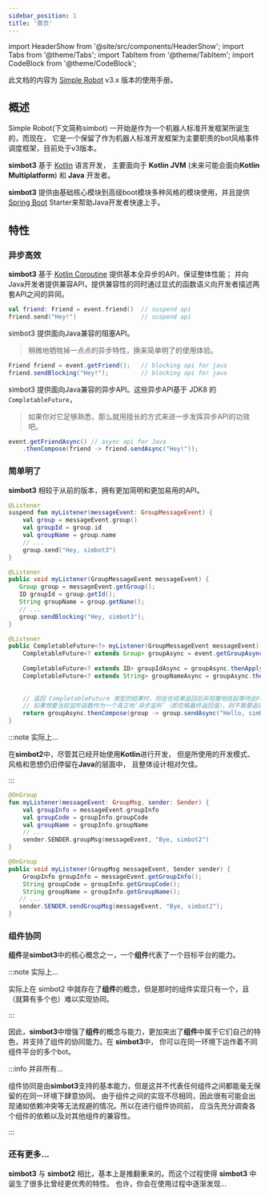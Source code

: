 ```yaml
---
sidebar_position: 1
title: '首页'
---
```


import HeaderShow from '@site/src/components/HeaderShow';
import Tabs from '@theme/Tabs';
import TabItem from '@theme/TabItem';
import CodeBlock from '@theme/CodeBlock';

<HeaderShow />

此文档的内容为 [Simple Robot](https://github.com/simple-robot/simpler-robot) v3.x 版本的使用手册。


## 概述
Simple Robot(下文简称simbot) 一开始是作为一个机器人标准开发框架所诞生的，而现在，
它是一个保留了作为机器人标准开发框架为主要职责的bot风格事件调度框架，目前处于v3版本。

**simbot3** 基于 [Kotlin](https://kotlinlang.org/) 语言开发，
主要面向于 **Kotlin JVM** (未来可能会面向**Kotlin Multiplatform**) 和 **Java** 开发者。

**simbot3** 提供由基础核心模块到高级boot模块多种风格的模块使用，并且提供[Spring Boot](https://spring.io/projects/spring-boot) Starter来帮助Java开发者快速上手。

## 特性

### 异步高效

**simbot3** 基于 [Kotlin Coroutine](https://kotlinlang.org/docs/coroutines-guide.html) 
提供基本全异步的API，保证整体性能； 并向Java开发者提供兼容API，提供兼容性的同时通过显式的函数语义向开发者描述两套API之间的异同。

<Tabs groupId="code">
<TabItem value="Kotlin">

```kotlin
val friend: Friend = event.friend()  // suspend api
friend.send("Hey!")                  // suspend api
```

</TabItem>
<TabItem value="Java" label="Java Blocking">

simbot3 提供面向Java兼容的阻塞API。

> 稍微地牺牲掉一点点的异步特性，换来简单明了的使用体验。

```java
Friend friend = event.getFriend();   // blocking api for java
friend.sendBlocking("Hey!");         // blocking api for java
```

</TabItem>
<TabItem value="Java Async">

simbot3 提供面向Java兼容的异步API。这些异步API基于 JDK8 的 `CompletableFuture`，

> 如果你对它足够熟悉，那么就用擅长的方式来进一步发挥异步API的功效吧。

```java
event.getFriendAsync() // async api for Java
    .thenCompose(friend -> friend.sendAsync("Hey!"));
```

</TabItem>
</Tabs>



### 简单明了

**simbot3** 相较于从前的版本，拥有更加简明和更加易用的API。


<Tabs groupId="simbot-history-version">
<TabItem value="simbot3">

<Tabs groupId="code">
<TabItem value="Kotlin">

```kotlin
@Listener
suspend fun myListener(messageEvent: GroupMessageEvent) {
    val group = messageEvent.group()
    val groupId = group.id
    val groupName = group.name
    // ...
    group.send("Hey, simbot3")
}
```

</TabItem>
<TabItem value="Java" label="Java Blocking">

```java
@Listener
public void myListener(GroupMessageEvent messageEvent) {
   Group group = messageEvent.getGroup();
   ID groupId = group.getId();
   String groupName = group.getName();
   // ...
   group.sendBlocking("Hey, simbot3");
}
```

</TabItem>
<TabItem value="Java Async">

```java
@Listener
public CompletableFuture<?> myListener(GroupMessageEvent messageEvent) {
    CompletableFuture<? extends Group> groupAsync = event.getGroupAsync();
    
    CompletableFuture<? extends ID> groupIdAsync = groupAsync.thenApply(Group::getId);
    CompletableFuture<? extends String> groupNameAsync = groupAsync.thenApply(Group::getName);
    
    
    // 返回 CompletableFuture 类型的结果时，则会在结果返回后非阻塞地挂起等待此Future结束，然后才会继续下一个监听函数
    // 如果想要当前监听函数作为一个真正地‘异步监听’（即忽略最终返回值），则不需要返回此结果
    return groupAsync.thenCompose(group -> group.sendAsync("Hello, simbot3"));
}
```

</TabItem>
</Tabs>

</TabItem>

<TabItem value="simbot2">

:::note 实际上...

在**simbot2**中，尽管其已经开始使用**Kotlin**进行开发，
但是所使用的开发模式、风格和思想仍旧停留在**Java**的层面中，
且整体设计相对欠佳。

:::

<Tabs groupId="code">
<TabItem value="Kotlin">

```kotlin
@OnGroup
fun myListener(messageEvent: GroupMsg, sender: Sender) {
    val groupInfo = messageEvent.groupInfo
    val groupCode = groupInfo.groupCode
    val groupName = groupInfo.groupName
    // ...
    sender.SENDER.groupMsg(messageEvent, "Bye, simbot2")
}

```

</TabItem>
<TabItem value="Java">

```java
@OnGroup
public void myListener(GroupMsg messageEvent, Sender sender) {
    GroupInfo groupInfo = messageEvent.getGroupInfo();
    String groupCode = groupInfo.getGroupCode();
    String groupName = groupInfo.getGroupName();
   // ...
   sender.SENDER.sendGroupMsg(messageEvent, "Bye, simbot2");
}
```

</TabItem>
</Tabs>

</TabItem>
</Tabs>

### 组件协同
**组件**是**simbot3**中的核心概念之一，一个**组件**代表了一个目标平台的能力。

:::note 实际上...

实际上在 simbot2 中就存在了**组件**的概念，但是那时的组件实现只有一个，且（就算有多个也）难以实现协同。

:::

因此，**simbot3**中增强了**组件**的概念与能力，更加突出了**组件**中属于它们自己的特色，并支持了组件的协同能力。在 **simbot3**中，
你可以在同一环境下运作着不同组件平台的多个bot。

:::info 并非所有...

组件协同是由**simbot3**支持的基本能力，但是这并不代表任何组件之间都能毫无保留的在同一环境下肆意协同。
由于组件之间的实现不尽相同，因此很有可能会出现诸如依赖冲突等无法规避的情况。所以在进行组件协同前，
应当先充分调查各个组件的依赖以及对其他组件的兼容性。

:::

### 还有更多...
**simbot3** 与 **simbot2** 相比，基本上是推翻重来的。而这个过程使得 **simbot3** 中诞生了很多比曾经更优秀的特性。
也许，你会在使用过程中逐渐发现...
